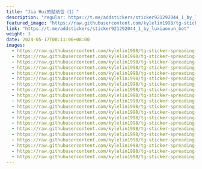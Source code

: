 ```yaml
---
title: "Jia Hui的贴纸包（1）"
description: "regular: https://t.me/addstickers/sticker921292044_1_by_luxiaoxun_bot"
featured_image: "https://raw.githubusercontent.com/kylelin1998/tg-sticker-spreading-worldwide-images/main/img/ab28e2ee-3ff0-4fb0-8d9a-8e6cb86c2664.jpg"
link: "https://t.me/addstickers/sticker921292044_1_by_luxiaoxun_bot"
weight: 3
date: 2024-05-17T08:11:06+08:00
images:
  - https://raw.githubusercontent.com/kylelin1998/tg-sticker-spreading-worldwide-images/main/img/ab28e2ee-3ff0-4fb0-8d9a-8e6cb86c2664.jpg
  - https://raw.githubusercontent.com/kylelin1998/tg-sticker-spreading-worldwide-images/main/img/53dbf5df-1c1f-4eaa-b3f5-8d667384a2f0.jpg
  - https://raw.githubusercontent.com/kylelin1998/tg-sticker-spreading-worldwide-images/main/img/3a76ada7-f7ac-4e1e-9d25-b5934efe9245.jpg
  - https://raw.githubusercontent.com/kylelin1998/tg-sticker-spreading-worldwide-images/main/img/a65adeb1-2c37-49e9-9fdc-8c60f1dcd382.jpg
  - https://raw.githubusercontent.com/kylelin1998/tg-sticker-spreading-worldwide-images/main/img/d6ca1b33-8f37-47fe-a036-9045e61968c9.jpg
  - https://raw.githubusercontent.com/kylelin1998/tg-sticker-spreading-worldwide-images/main/img/61af0a45-ed8d-4071-a53a-958080c9085e.jpg
  - https://raw.githubusercontent.com/kylelin1998/tg-sticker-spreading-worldwide-images/main/img/44fc3fc3-7db5-43ac-ad58-3b814e27c102.jpg
  - https://raw.githubusercontent.com/kylelin1998/tg-sticker-spreading-worldwide-images/main/img/926ee028-8d7c-4762-a64f-1a269cfabba3.jpg
  - https://raw.githubusercontent.com/kylelin1998/tg-sticker-spreading-worldwide-images/main/img/870a4eba-ba74-40e3-83ca-20f4ee0f9789.jpg
  - https://raw.githubusercontent.com/kylelin1998/tg-sticker-spreading-worldwide-images/main/img/898004c7-951f-4b65-8554-67df43e09e5b.jpg
  - https://raw.githubusercontent.com/kylelin1998/tg-sticker-spreading-worldwide-images/main/img/9664df35-75ce-4b8a-9daa-497e5381f4b6.jpg
  - https://raw.githubusercontent.com/kylelin1998/tg-sticker-spreading-worldwide-images/main/img/82d1efa0-a882-47bc-9832-92f3860effff.jpg
  - https://raw.githubusercontent.com/kylelin1998/tg-sticker-spreading-worldwide-images/main/img/9c471086-81dd-4c88-953c-56bdc824723f.jpg
  - https://raw.githubusercontent.com/kylelin1998/tg-sticker-spreading-worldwide-images/main/img/05a21e8c-a0f7-4752-9673-5e5851608ee7.jpg
  - https://raw.githubusercontent.com/kylelin1998/tg-sticker-spreading-worldwide-images/main/img/c13007f0-e2be-479b-af55-452c777d00d8.jpg
  - https://raw.githubusercontent.com/kylelin1998/tg-sticker-spreading-worldwide-images/main/img/91c79470-fdb4-44c2-a53b-ba53b765d055.jpg
  - https://raw.githubusercontent.com/kylelin1998/tg-sticker-spreading-worldwide-images/main/img/c899c0f6-cd7f-43c5-8051-0409f876d166.jpg
  - https://raw.githubusercontent.com/kylelin1998/tg-sticker-spreading-worldwide-images/main/img/593b22a7-b56b-49e2-bdd6-50ab2c4f665c.jpg
  - https://raw.githubusercontent.com/kylelin1998/tg-sticker-spreading-worldwide-images/main/img/7832607a-716d-43db-8d35-49b13f3a9471.jpg
  - https://raw.githubusercontent.com/kylelin1998/tg-sticker-spreading-worldwide-images/main/img/e67249b0-1d9b-4bcd-9e81-86d4f526b41c.jpg
---
```

